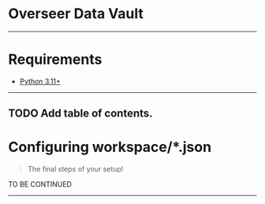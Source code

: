 # Overseer Data Vault

---
# Requirements
* [Python 3.11+](https://www.python.org/downloads/) 

---

TODO Add table of contents.
---

# Configuring workspace/*.json
> The final steps of your setup!

TO BE CONTINUED

---